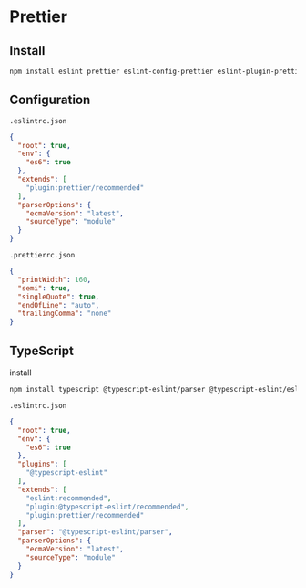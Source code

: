 # Prettier



## Install

```sh
npm install eslint prettier eslint-config-prettier eslint-plugin-prettier -D
```



## Configuration

`.eslintrc.json`

```json
{
  "root": true,
  "env": { 
    "es6": true
  },
  "extends": [
    "plugin:prettier/recommended"
  ],
  "parserOptions": {
    "ecmaVersion": "latest",
    "sourceType": "module"
  }
}
```

`.prettierrc.json`

```json
{
  "printWidth": 160,
  "semi": true,
  "singleQuote": true,
  "endOfLine": "auto",
  "trailingComma": "none"
}
```



## TypeScript

install

```sh
npm install typescript @typescript-eslint/parser @typescript-eslint/eslint-plugin -D
```

`.eslintrc.json`

```json
{
  "root": true,
  "env": { 
    "es6": true
  },
  "plugins": [
    "@typescript-eslint"
  ],
  "extends": [
    "eslint:recommended",
    "plugin:@typescript-eslint/recommended",
    "plugin:prettier/recommended"
  ],
  "parser": "@typescript-eslint/parser",
  "parserOptions": {
    "ecmaVersion": "latest",
    "sourceType": "module"
  }
}
```
